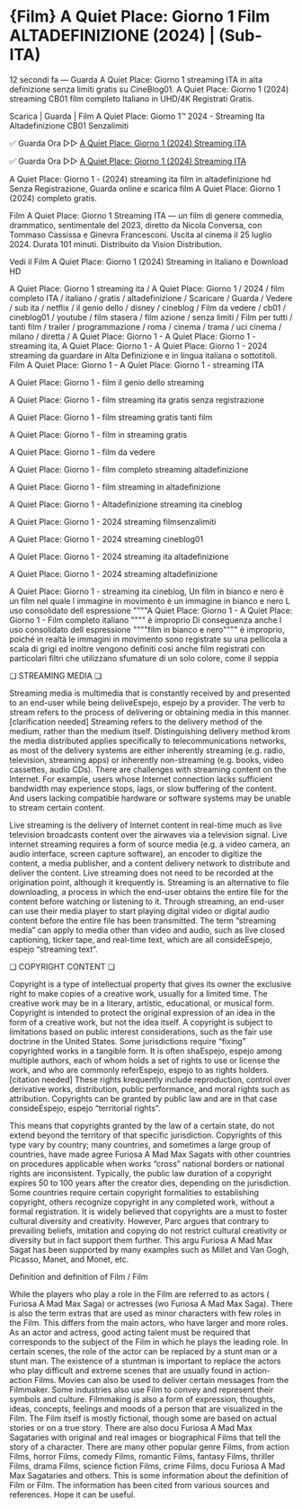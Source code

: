 # {Film} A Quiet Place: Giorno 1 Film ALTADEFINIZIONE (2024) | (Sub-ITA)

12 secondi fa — Guarda A Quiet Place: Giorno 1 streaming ITA in alta definizione senza limiti gratis su CineBlog01. A Quiet Place: Giorno 1 (2024) streaming CB01 film completo Italiano in UHD/4K Registrati Gratis.

Scarica | Guarda | Film A Quiet Place: Giorno 1™ 2024 - Streaming Ita Altadefinizione CB01 Senzalimiti

✅ Guarda Ora ▷▷ [A Quiet Place: Giorno 1 (2024) Streaming ITA](https://t.co/rVj4vYTkUe)

✅ Guarda Ora ▷▷ [A Quiet Place: Giorno 1 (2024) Streaming ITA](https://t.co/rVj4vYTkUe)

A Quiet Place: Giorno 1 - (2024) streaming ita film in altadefinizione hd Senza Registrazione, Guarda online e scarica film A Quiet Place: Giorno 1 (2024) completo gratis.

Film A Quiet Place: Giorno 1 Streaming ITA — un film di genere commedia, drammatico, sentimentale del 2023, diretto da Nicola Conversa, con Tommaso Cassissa e Ginevra Francesconi. Uscita al cinema il 25 luglio 2024. Durata 101 minuti. Distribuito da Vision Distribution.

Vedi il Film A Quiet Place: Giorno 1 (2024) Streaming in Italiano e Download HD

A Quiet Place: Giorno 1 streaming ita / A Quiet Place: Giorno 1 / 2024 / film completo ITA / italiano / gratis / altadefinizione / Scaricare / Guarda / Vedere / sub ita / netflix / il genio dello / disney / cineblog / Film da vedere / cb01 / cineblog01 / youtube / film stasera / film azione / senza limiti / Film per tutti / tanti film / trailer / programmazione / roma / cinema / trama / uci cinema / milano / diretta / A Quiet Place: Giorno 1 - A Quiet Place: Giorno 1 - streaming ita, A Quiet Place: Giorno 1 - A Quiet Place: Giorno 1 - 2024 streaming da guardare in Alta Definizione e in lingua italiana o sottotitoli. Film A Quiet Place: Giorno 1 - A Quiet Place: Giorno 1 - streaming ITA

A Quiet Place: Giorno 1 - film il genio dello streaming

A Quiet Place: Giorno 1 - film streaming ita gratis senza registrazione

A Quiet Place: Giorno 1 - film streaming gratis tanti film

A Quiet Place: Giorno 1 - film in streaming gratis

A Quiet Place: Giorno 1 - film da vedere

A Quiet Place: Giorno 1 - film completo streaming altadefinizione

A Quiet Place: Giorno 1 - film streaming in altadefinizione

A Quiet Place: Giorno 1 - Altadefinizione streaming ita cineblog

A Quiet Place: Giorno 1 - 2024 streaming filmsenzalimiti

A Quiet Place: Giorno 1 - 2024 streaming cineblog01

A Quiet Place: Giorno 1 - 2024 streaming ita altadefinizione

A Quiet Place: Giorno 1 - 2024 streaming altadefinizione

A Quiet Place: Giorno 1 - streaming ita cineblog, Un film in bianco e nero è un film nel quale l immagine in movimento è un immagine in bianco e nero L uso consolidato dell espressione """"A Quiet Place: Giorno 1 - A Quiet Place: Giorno 1 - Film completo italiano """" è improprio Di conseguenza anche l uso consolidato dell espressione """"film in bianco e nero"""" è improprio, poiché in realtà le immagini in movimento sono registrate su una pellicola a scala di grigi ed inoltre vengono definiti così anche film registrati con particolari filtri che utilizzano sfumature di un solo colore, come il seppia

❏ STREAMING MEDIA ❏

Streaming media is multimedia that is constantly received by and presented to an end-user while being deliveEspejo, espejo by a provider. The verb to stream refers to the process of delivering or obtaining media in this manner.[clarification needed] Streaming refers to the delivery method of the medium, rather than the medium itself. Distinguishing delivery method krom the media distributed applies specifically to telecommunications networks, as most of the delivery systems are either inherently streaming (e.g. radio, television, streaming apps) or inherently non-streaming (e.g. books, video cassettes, audio CDs). There are challenges with streaming content on the Internet. For example, users whose Internet connection lacks sufficient bandwidth may experience stops, lags, or slow buffering of the content. And users lacking compatible hardware or software systems may be unable to stream certain content.

Live streaming is the delivery of Internet content in real-time much as live television broadcasts content over the airwaves via a television signal. Live internet streaming requires a form of source media (e.g. a video camera, an audio interface, screen capture software), an encoder to digitize the content, a media publisher, and a content delivery network to distribute and deliver the content. Live streaming does not need to be recorded at the origination point, although it krequently is. Streaming is an alternative to file downloading, a process in which the end-user obtains the entire file for the content before watching or listening to it. Through streaming, an end-user can use their media player to start playing digital video or digital audio content before the entire file has been transmitted. The term “streaming media” can apply to media other than video and audio, such as live closed captioning, ticker tape, and real-time text, which are all consideEspejo, espejo “streaming text”.

❏ COPYRIGHT CONTENT ❏

Copyright is a type of intellectual property that gives its owner the exclusive right to make copies of a creative work, usually for a limited time. The creative work may be in a literary, artistic, educational, or musical form. Copyright is intended to protect the original expression of an idea in the form of a creative work, but not the idea itself. A copyright is subject to limitations based on public interest considerations, such as the fair use doctrine in the United States. Some jurisdictions require “fixing” copyrighted works in a tangible form. It is often shaEspejo, espejo among multiple authors, each of whom holds a set of rights to use or license the work, and who are commonly referEspejo, espejo to as rights holders.[citation needed] These rights krequently include reproduction, control over derivative works, distribution, public performance, and moral rights such as attribution. Copyrights can be granted by public law and are in that case consideEspejo, espejo “territorial rights”.

This means that copyrights granted by the law of a certain state, do not extend beyond the territory of that specific jurisdiction. Copyrights of this type vary by country; many countries, and sometimes a large group of countries, have made agree Furiosa A Mad Max Sagats with other countries on procedures applicable when works “cross” national borders or national rights are inconsistent. Typically, the public law duration of a copyright expires 50 to 100 years after the creator dies, depending on the jurisdiction. Some countries require certain copyright formalities to establishing copyright, others recognize copyright in any completed work, without a formal registration. It is widely believed that copyrights are a must to foster cultural diversity and creativity. However, Parc argues that contrary to prevailing beliefs, imitation and copying do not restrict cultural creativity or diversity but in fact support them further. This argu Furiosa A Mad Max Sagat has been supported by many examples such as Millet and Van Gogh, Picasso, Manet, and Monet, etc.

Definition and definition of Film / Film

While the players who play a role in the Film are referred to as actors ( Furiosa A Mad Max Saga) or actresses (wo Furiosa A Mad Max Saga). There is also the term extras that are used as minor characters with few roles in the Film. This differs from the main actors, who have larger and more roles. As an actor and actress, good acting talent must be required that corresponds to the subject of the Film in which he plays the leading role. In certain scenes, the role of the actor can be replaced by a stunt man or a stunt man. The existence of a stuntman is important to replace the actors who play difficult and extreme scenes that are usually found in action-action Films. Movies can also be used to deliver certain messages from the Filmmaker. Some industries also use Film to convey and represent their symbols and culture. Filmmaking is also a form of expression, thoughts, ideas, concepts, feelings and moods of a person that are visualized in the Film. The Film itself is mostly fictional, though some are based on actual stories or on a true story. There are also docu Furiosa A Mad Max Sagataries with original and real images or biographical Films that tell the story of a character. There are many other popular genre Films, from action Films, horror Films, comedy Films, romantic Films, fantasy Films, thriller Films, drama Films, science fiction Films, crime Films, docu Furiosa A Mad Max Sagataries and others. This is some information about the definition of Film or Film. The information has been cited from various sources and references. Hope it can be useful.

